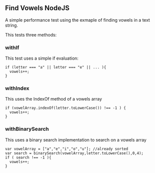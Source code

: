 ## Find Vowels NodeJS

A simple performance test using the exmaple of finding vowels in a text string.

This tests three methods:

### withIf

This test uses a simple if evaluation:

```
if (letter === "a" || letter === "e" || ... ){
  vowels++;
}
```

### withIndex

This uses the IndexOf method of a vowels array

```
if (vowelArray.indexOf(letter.toLowerCase()) !== -1 ) {
  vowels++;
}
```

### withBinarySearch

This uses a binary search implementation to search on a vowels array

```
var vowelArray = ["a","e","i","o","u"]; //already sorted
var search = binarySearch(vowelArray,letter.toLowerCase(),0,4);
if ( search !== -1 ){
  vowels++;
}
```
